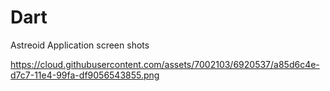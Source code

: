 Dart
====

Astreoid Application screen shots

https://cloud.githubusercontent.com/assets/7002103/6920537/a85d6c4e-d7c7-11e4-99fa-df9056543855.png
